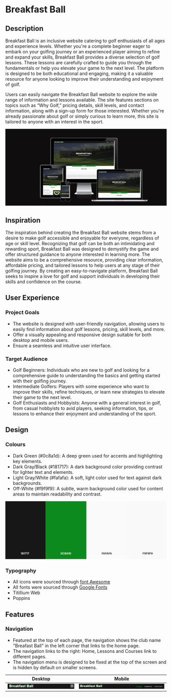# Breakfast Ball #

## Description ##

Breakfast Ball is an inclusive website catering to golf enthusiasts of all ages and experience levels. Whether you're a complete beginner eager to embark on your golfing journey or an experienced player aiming to refine and expand your skills, Breakfast Ball provides a diverse selection of golf lessons. These lessons are carefully crafted to guide you through the fundamentals or help you elevate your game to the next level. The platform is designed to be both educational and engaging, making it a valuable resource for anyone looking to improve their understanding and enjoyment of golf.

Users can easily navigate the Breakfast Ball website to explore the wide range of information and lessons available. The site features sections on topics such as “Why Golf,” pricing details, skill levels, and contact information, along with a sign-up form for those interested. Whether you're already passionate about golf or simply curious to learn more, this site is tailored to anyone with an interest in the sport.

![Breakfast Ball responsivity](./assets/images/am-i-responsive.webp)

## Inspiration 

The inspiration behind creating the Breakfast Ball website stems from a desire to make golf accessible and enjoyable for everyone, regardless of age or skill level. Recognizing that golf can be both an intimidating and rewarding sport, Breakfast Ball was designed to demystify the game and offer structured guidance to anyone interested in learning more. The website aims to be a comprehensive resource, providing clear information, affordable pricing, and tailored lessons to help users at any stage of their golfing journey. By creating an easy-to-navigate platform, Breakfast Ball seeks to inspire a love for golf and support individuals in developing their skills and confidence on the course.

## User Experience
### **Project Goals**
- The website is designed with user-friendly navigation, allowing users to easily find information about golf lessons, pricing, skill levels, and more.
- Offer a visually appealing and responsive design suitable for both desktop and mobile users.
- Ensure a seamless and intuitive user interface.
### **Target Audience**
- Golf Beginners: Individuals who are new to golf and looking for a comprehensive guide to understanding the basics and getting started with their golfing journey.
- Intermediate Golfers: Players with some experience who want to improve their skills, refine techniques, or learn new strategies to elevate their game to the next level.
- Golf Enthusiasts and Hobbyists: Anyone with a general interest in golf, from casual hobbyists to avid players, seeking information, tips, or lessons to enhance their enjoyment and understanding of the sport.

## Design
### **Colours**

 - Dark Green (#0c8a1d): A deep green used for accents and highlighting key elements.
- Dark Gray/Black (#181717): A dark background color providing contrast for lighter text and elements.
- Light Gray/White (#fafafa): A soft, light color used for text against dark backgrounds.
 - Off-White (#f9f9f9): A subtle, warm background color used for content areas to maintain readability and contrast.
   
![Colours Schemes](./assets/images/coolors.webp)

### **Typography**
- All icons were sourced through [font Awesome](https://fontawesome.com/)
- All fonts were sourced through [Google Fonts](https://fonts.google.com/)
- Titillium Web
- Poppins
  
## Features

### **Navigation**

- Featured at the top of each page, the navigation shows the club name "Breafast Ball" in the left corner that links to the home page.
- The navigation links to the right: Home, Lessons and Courses link to different pages.
- The navigation menu is designed to be fixed at the top of the screen and is hidden by default on smaller screens.

| Desktop                                                                            | Mobile                                                                           |
| ---------------------------------------------------------------------------------- | -------------------------------------------------------------------------------- |
| <img src="./assets/images/navbar-small.webp" alt="desktop navigation image"/> | <img src="./assets/images/navbar.webp" alt="navigation desktop image"/> |
